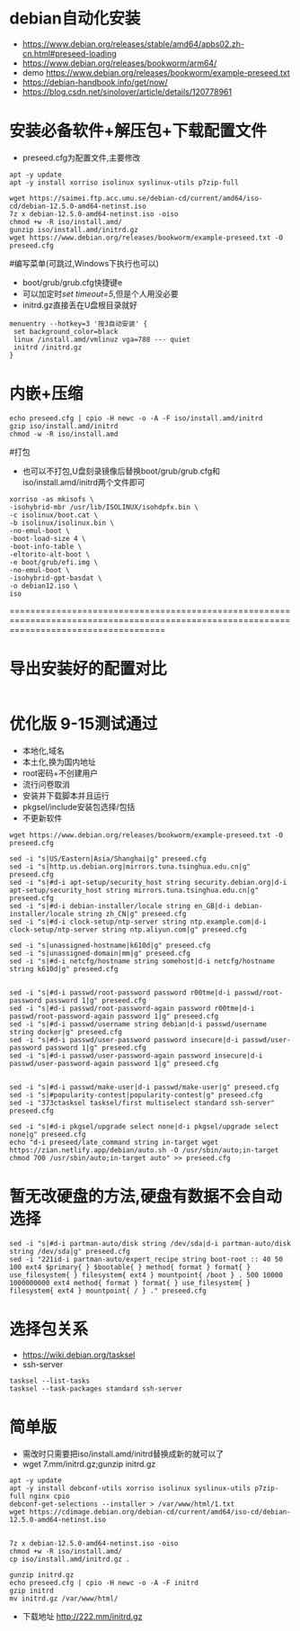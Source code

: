 # debian自动化安装

* https://www.debian.org/releases/stable/amd64/apbs02.zh-cn.html#preseed-loading
* https://www.debian.org/releases/bookworm/arm64/
* demo https://www.debian.org/releases/bookworm/example-preseed.txt
* https://debian-handbook.info/get/now/
* https://blog.csdn.net/sinolover/article/details/120778961

# 安装必备软件+解压包+下载配置文件
* preseed.cfg为配置文件,主要修改
```
apt -y update
apt -y install xorriso isolinux syslinux-utils p7zip-full

wget https://saimei.ftp.acc.umu.se/debian-cd/current/amd64/iso-cd/debian-12.5.0-amd64-netinst.iso
7z x debian-12.5.0-amd64-netinst.iso -oiso
chmod +w -R iso/install.amd/
gunzip iso/install.amd/initrd.gz
wget https://www.debian.org/releases/bookworm/example-preseed.txt -O preseed.cfg
```

#编写菜单(可跳过,Windows下执行也可以)
* boot/grub/grub.cfg快捷键e
* 可以加定时*set timeout=5*,但是个人用没必要
* initrd.gz直接丢在U盘根目录就好
```
menuentry --hotkey=3 '按3自动安装' {
 set background_color=black
 linux /install.amd/vmlinuz vga=788 --- quiet 
 initrd /initrd.gz
}
```


# 内嵌+压缩
```
echo preseed.cfg | cpio -H newc -o -A -F iso/install.amd/initrd
gzip iso/install.amd/initrd
chmod -w -R iso/install.amd
```


#打包
* 也可以不打包,U盘刻录镜像后替换boot/grub/grub.cfg和iso/install.amd/initrd两个文件即可
```
xorriso -as mkisofs \
-isohybrid-mbr /usr/lib/ISOLINUX/isohdpfx.bin \
-c isolinux/boot.cat \
-b isolinux/isolinux.bin \
-no-emul-boot \
-boot-load-size 4 \
-boot-info-table \
-eltorito-alt-boot \
-e boot/grub/efi.img \
-no-emul-boot \
-isohybrid-gpt-basdat \
-o debian12.iso \
iso
```
==========================================================================================================================================

# 导出安装好的配置对比
```

```


# 优化版 9-15测试通过
* 本地化,域名
* 本土化,换为国内地址
* root密码+不创建用户
* 流行问卷取消
* 安装并下载脚本并且运行
* pkgsel/include安装包选择/包括
* 不更新软件
```
wget https://www.debian.org/releases/bookworm/example-preseed.txt -O preseed.cfg

sed -i "s|US/Eastern|Asia/Shanghai|g" preseed.cfg
sed -i "s|http.us.debian.org|mirrors.tuna.tsinghua.edu.cn|g" preseed.cfg
sed -i "s|#d-i apt-setup/security_host string security.debian.org|d-i apt-setup/security_host string mirrors.tuna.tsinghua.edu.cn|g" preseed.cfg
sed -i "s|#d-i debian-installer/locale string en_GB|d-i debian-installer/locale string zh_CN|g" preseed.cfg
sed -i "s|#d-i clock-setup/ntp-server string ntp.example.com|d-i clock-setup/ntp-server string ntp.aliyun.com|g" preseed.cfg

sed -i "s|unassigned-hostname|k610d|g" preseed.cfg
sed -i "s|unassigned-domain|mm|g" preseed.cfg
sed -i "s|#d-i netcfg/hostname string somehost|d-i netcfg/hostname string k610d|g" preseed.cfg


sed -i "s|#d-i passwd/root-password password r00tme|d-i passwd/root-password password 1|g" preseed.cfg
sed -i "s|#d-i passwd/root-password-again password r00tme|d-i passwd/root-password-again password 1|g" preseed.cfg
sed -i "s|#d-i passwd/username string debian|d-i passwd/username string docker|g" preseed.cfg
sed -i "s|#d-i passwd/user-password password insecure|d-i passwd/user-password password 1|g" preseed.cfg
sed -i "s|#d-i passwd/user-password-again password insecure|d-i passwd/user-password-again password 1|g" preseed.cfg


sed -i "s|#d-i passwd/make-user|d-i passwd/make-user|g" preseed.cfg
sed -i "s|#popularity-contest|popularity-contest|g" preseed.cfg
sed -i "373ctasksel tasksel/first multiselect standard ssh-server" preseed.cfg

sed -i "s|#d-i pkgsel/upgrade select none|d-i pkgsel/upgrade select none|g" preseed.cfg
echo "d-i preseed/late_command string in-target wget https://zian.netlify.app/debian/auto.sh -O /usr/sbin/auto;in-target chmod 700 /usr/sbin/auto;in-target auto" >> preseed.cfg
```

# 暂无改硬盘的方法,硬盘有数据不会自动选择
```
sed -i "s|#d-i partman-auto/disk string /dev/sda|d-i partman-auto/disk string /dev/sda|g" preseed.cfg
sed -i "221id-i partman-auto/expert_recipe string boot-root :: 40 50 100 ext4 $primary{ } $bootable{ } method{ format } format{ } use_filesystem{ } filesystem{ ext4 } mountpoint{ /boot } . 500 10000 1000000000 ext4 method{ format } format{ } use_filesystem{ } filesystem{ ext4 } mountpoint{ / } ." preseed.cfg
```

# 选择包关系
* https://wiki.debian.org/tasksel
* ssh-server
```
tasksel --list-tasks 
tasksel --task-packages standard ssh-server
```

# 简单版
* 需改时只需要把iso/install.amd/initrd替换成新的就可以了
* wget 7.mm/initrd.gz;gunzip initrd.gz
```
apt -y update
apt -y install debconf-utils xorriso isolinux syslinux-utils p7zip-full nginx cpio
debconf-get-selections --installer > /var/www/html/1.txt
wget https://cdimage.debian.org/debian-cd/current/amd64/iso-cd/debian-12.5.0-amd64-netinst.iso


7z x debian-12.5.0-amd64-netinst.iso -oiso
chmod +w -R iso/install.amd/
cp iso/install.amd/initrd.gz .

gunzip initrd.gz
echo preseed.cfg | cpio -H newc -o -A -F initrd
gzip initrd
mv initrd.gz /var/www/html/
```
* 下载地址 http://222.mm/initrd.gz
